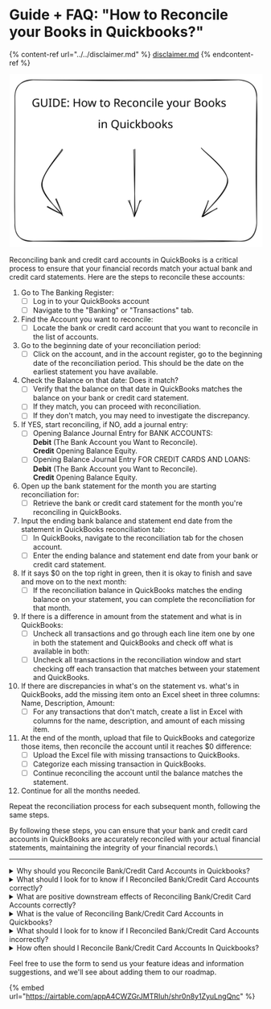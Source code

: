 # Guide + FAQ: "How to Reconcile your Books in Quickbooks?"

{% content-ref url="../../disclaimer.md" %}
[disclaimer.md](../../disclaimer.md)
{% endcontent-ref %}

<img src="../../.gitbook/assets/file.excalidraw (3).svg" alt="" class="gitbook-drawing">

Reconciling bank and credit card accounts in QuickBooks is a critical process to ensure that your financial records match your actual bank and credit card statements. Here are the steps to reconcile these accounts:

1. Go to The Banking Register:
   * [ ] Log in to your QuickBooks account
   * [ ] Navigate to the "Banking" or "Transactions" tab.
2. Find the Account you want to reconcile:
   * [ ] Locate the bank or credit card account that you want to reconcile in the list of accounts.
3. Go to the beginning date of your reconciliation period:
   * [ ] Click on the account, and in the account register, go to the beginning date of the reconciliation period. This should be the date on the earliest statement you have available.
4. Check the Balance on that date: Does it match?
   * [ ] Verify that the balance on that date in QuickBooks matches the balance on your bank or credit card statement.
   * [ ] If they match, you can proceed with reconciliation.
   * [ ] If they don't match, you may need to investigate the discrepancy.
5. If YES, start reconciling, if NO, add a journal entry:
   * [ ] Opening Balance Journal Entry for BANK ACCOUNTS:\
     **Debit** (The Bank Account you Want to Reconcile).\
     **Credit** Opening Balance Equity.
   * [ ] Opening Balance Journal Entry FOR CREDIT CARDS AND LOANS:\
     **Debit** (The Bank Account you Want to Reconcile).\
     **Credit** Opening Balance Equity.
6. Open up the bank statement for the month you are starting reconciliation for:
   * [ ] Retrieve the bank or credit card statement for the month you're reconciling in QuickBooks.
7. Input the ending bank balance and statement end date from the statement in QuickBooks reconciliation tab:
   * [ ] In QuickBooks, navigate to the reconciliation tab for the chosen account.
   * [ ] Enter the ending balance and statement end date from your bank or credit card statement.
8. If it says $0 on the top right in green, then it is okay to finish and save and move on to the next month:
   * [ ] If the reconciliation balance in QuickBooks matches the ending balance on your statement, you can complete the reconciliation for that month.
9. If there is a difference in amount from the statement and what is in QuickBooks:
   * [ ] Uncheck all transactions and go through each line item one by one in both the statement and QuickBooks and check off what is available in both:
   * [ ] Uncheck all transactions in the reconciliation window and start checking off each transaction that matches between your statement and QuickBooks.
10. If there are discrepancies in what's on the statement vs. what's in QuickBooks, add the missing item onto an Excel sheet in three columns: Name, Description, Amount:
    * [ ] For any transactions that don't match, create a list in Excel with columns for the name, description, and amount of each missing item.
11. At the end of the month, upload that file to QuickBooks and categorize those items, then reconcile the account until it reaches $0 difference:
    * [ ] Upload the Excel file with missing transactions to QuickBooks.
    * [ ] Categorize each missing transaction in QuickBooks.
    * [ ] Continue reconciling the account until the balance matches the statement.
12. Continue for all the months needed.

Repeat the reconciliation process for each subsequent month, following the same steps.

By following these steps, you can ensure that your bank and credit card accounts in QuickBooks are accurately reconciled with your actual financial statements, maintaining the integrity of your financial records.\\

***

<details>

<summary>Why should you Reconcile Bank/Credit Card Accounts in Quickbooks?</summary>

Reconciling bank and credit card accounts in QuickBooks is a critical financial management practice with several important benefits:

1. Accuracy Verification: Reconciliation ensures that your financial records in QuickBooks accurately reflect your actual bank and credit card statements. It helps you catch discrepancies, errors, or missing transactions that could otherwise go unnoticed.
2. Fraud Detection: Reconciliation helps detect unauthorized or fraudulent transactions. If you identify unfamiliar or suspicious charges during the reconciliation process, you can take immediate action to investigate and rectify the issue.
3. Financial Transparency: Reconciliation provides a clear and transparent view of your business's financial transactions. It enables you to confirm that all income and expenses have been properly recorded, ensuring the integrity of your financial data.
4. Preventing Overdrafts and NSF Fees: By reconciling your bank accounts regularly, you can identify any discrepancies between your records and your actual bank balance. This helps prevent overdrafts and costly non-sufficient funds (NSF) fees.
5. Tax Compliance: Accurate bank and credit card reconciliations ensure that your financial records align with your bank statements, making it easier to prepare accurate tax returns and comply with tax regulations.
6. Audit Preparedness: Reconciliation provides an organized and verifiable record of your financial transactions. In the event of an audit, you can demonstrate that your financial records are accurate and complete.
7. Budgeting and Planning: Reconciliation provides you with an up-to-date understanding of your cash flow and balances. This information is essential for effective budgeting, forecasting, and making informed financial decisions.
8. Improved Financial Decision-Making: Reliable reconciled data gives you confidence in your financial reports and insights. It allows you to make informed decisions about investments, expenses, and strategic planning.
9. Operational Efficiency: Reconciliation helps streamline your financial processes by ensuring that your financial records are in sync with your actual financial transactions. This saves time and reduces the risk of errors.
10. Stakeholder Confidence: Stakeholders, including investors, lenders, and partners, have greater confidence in your business's financial health when you can demonstrate rigorous financial management practices, including reconciliation.
11. Financial Analysis: Reconciliation provides a solid foundation for financial analysis. Accurate financial records allow you to analyze trends, assess profitability, and evaluate your business's financial performance.
12. Creditworthiness: Lenders and creditors are more likely to extend credit to businesses with a history of accurate and well-maintained financial records, including reconciled accounts.

In summary, reconciling bank and credit card accounts in QuickBooks is essential for maintaining financial accuracy, transparency, and compliance. It is a foundational practice that supports effective financial management, decision-making, and operational efficiency for businesses of all sizes.

</details>

<details>

<summary>What should I look for to know if I Reconciled Bank/Credit Card Accounts correctly?</summary>

To know if you have reconciled your bank and credit card accounts correctly in QuickBooks, you should look for the following indicators and perform certain checks:

1. Zero Difference: The most straightforward sign of a successful reconciliation is that the "Difference" amount on the reconciliation summary screen in QuickBooks should be $0. This means that the balance in QuickBooks matches the ending balance on your bank or credit card statement for the specified period.
2. Cleared Transactions: All transactions that have cleared your bank or credit card account should be marked as "Cleared" in QuickBooks. This indicates that you have accounted for all cleared transactions during the reconciliation process.
3. Reconciliation Report: QuickBooks generates a reconciliation report when you complete the reconciliation process. Review this report to ensure that it accurately reflects the transactions you reconciled, including any adjustments or discrepancies.
4. Matching Transactions: Compare the list of transactions in QuickBooks that were marked as cleared during the reconciliation to the transactions on your bank or credit card statement. They should match in terms of date, amount, and description.
5. Beginning and Ending Balances: The beginning balance on your reconciliation should match the beginning balance on your bank or credit card statement for the selected period. Similarly, the ending balance on the reconciliation should match the ending balance on the statement.
6. Correctly Categorized Transactions: Verify that all transactions in QuickBooks are categorized correctly as income, expenses, transfers, or other appropriate categories. Incorrect categorization can impact your financial statements.
7. Tax Classification: Ensure that transactions are classified correctly for tax purposes. For example, interest income should be classified as such, and expenses should be categorized appropriately for tax deductions.
8. Consistency: Consistency is key. If you have reconciled previous periods, ensure that the balances match those on your previous reconciliation reports.
9. Record of Adjustments: If you needed to make adjustments during the reconciliation process (e.g., adding missing transactions or correcting errors), verify that these adjustments were recorded accurately in QuickBooks.
10. Reconciliation Frequency: Check that you are reconciling your bank and credit card accounts at the appropriate frequency (e.g., monthly, quarterly) and that you haven't missed any periods.
11. Bank Statements: Keep copies of your bank and credit card statements as documentation. You can cross-reference these statements with your reconciliation reports.
12. Auditing: Consider conducting periodic internal audits of your reconciliation process to ensure accuracy and compliance.
13. Professional Review: If you are uncertain about the reconciliation process or if your business has complex financial transactions, consider having a professional accountant or bookkeeper review your reconciliations periodically.

By following these steps and checks, you can confirm that your bank and credit card accounts are reconciled correctly in QuickBooks, ensuring the accuracy and integrity of your financial records.

</details>

<details>

<summary>What are positive downstream effects of Reconciling Bank/Credit Card Accounts correctly?</summary>

Reconciling bank and credit card accounts correctly in QuickBooks can have several positive downstream effects that benefit your business:

1. <mark style="color:green;">**Financial Accuracy**</mark>: Accurate reconciliation ensures that your financial records in QuickBooks align with your actual bank and credit card statements. This accuracy is fundamental for making informed financial decisions.
2. <mark style="color:green;">**Fraud Detection**</mark>: The reconciliation process helps detect unauthorized or fraudulent transactions. By identifying discrepancies during reconciliation, you can promptly investigate and address potential fraud, protecting your business from financial losses.
3. <mark style="color:green;">**Improved Cash Flow Management:**</mark> Accurate reconciled data provides a real-time view of your cash position. This helps you manage cash flow effectively, preventing overdrafts and ensuring you have the funds needed to meet financial obligations.
4. <mark style="color:green;">**Operational Efficiency:**</mark> Reconciliation streamlines your financial processes by ensuring that your records are synchronized with your actual financial transactions. This reduces the risk of errors, saves time, and enhances operational efficiency.
5. <mark style="color:green;">**Transparency and Trust:**</mark> Reliable reconciliation practices enhance transparency in your financial records. Stakeholders, including investors, lenders, and partners, can trust that your financial data is accurate and reflects the true financial health of your business.
6. <mark style="color:green;">**Compliance with Tax Regulations:**</mark> Accurate reconciliation supports tax compliance. When your financial records match your bank and credit card statements, you can prepare accurate tax returns, reducing the risk of audits or penalties.
7. <mark style="color:green;">**Effective Financial Analysis:**</mark> Reconciliation provides a reliable foundation for financial analysis. Accurate financial data allows you to assess trends, evaluate profitability, and make data-driven decisions to improve your business's financial performance.
8. <mark style="color:green;">**Budgeting and Planning:**</mark> Reconciliation ensures that your budgets and financial forecasts are based on accurate data. This helps you set realistic financial goals and allocate resources effectively.
9. <mark style="color:green;">**Audit Preparedness:**</mark> Proper reconciliation practices create an organized and verifiable history of your financial transactions. This is valuable in case of audits, as you can demonstrate the accuracy and completeness of your financial records.
10. <mark style="color:green;">**Creditworthiness:**</mark> Lenders and creditors prefer working with businesses that maintain accurate and reconciled financial records. This can improve your business's creditworthiness and increase your access to financing.
11. <mark style="color:green;">**Time and Cost Savings:**</mark> While reconciliation requires an investment of time, it can save you time and money in the long run by preventing errors, discrepancies, and costly financial mistakes.
12. <mark style="color:green;">**Confidence in Financial Reports:**</mark> Accurate reconciliation results in reliable financial reports. When you share financial statements with stakeholders or use them for internal decision-making, you can have confidence in their accuracy.
13. <mark style="color:green;">**Smoother Audits:**</mark> In the event of an audit, well-maintained and accurately reconciled financial records make the audit process smoother and less stressful.

In summary, correct reconciliation of bank and credit card accounts in QuickBooks has numerous positive downstream effects, including financial accuracy, fraud prevention, improved cash flow management, enhanced transparency, compliance, and better financial decision-making. It is an essential practice for maintaining the financial health and success of your business.

</details>

<details>

<summary>What is the value of Reconciling Bank/Credit Card Accounts in Quickbooks?</summary>

Reconciling bank and credit card accounts in QuickBooks provides several valuable benefits for businesses and organizations:

1. <mark style="color:green;">**Accuracy Assurance:**</mark> Reconciliation helps verify the accuracy of your financial records. It ensures that your QuickBooks transactions match your actual bank and credit card statements, reducing the risk of errors, discrepancies, and financial inaccuracies.
2. <mark style="color:green;">**Fraud Detection:**</mark> The reconciliation process can help uncover unauthorized or fraudulent transactions. By comparing your records to your bank and credit card statements, you can identify suspicious activities and take immediate action to address potential fraud.
3. <mark style="color:green;">**Financial Transparency:**</mark> Reconciliation provides transparency in your financial records. It allows you to confirm that all income and expenses are correctly recorded, giving you a clear view of your business's financial health.
4. <mark style="color:green;">**Budgeting and Planning:**</mark> Accurate reconciled data is essential for creating realistic budgets and financial forecasts. It provides a solid foundation for decision-making and helps you allocate resources effectively.
5. <mark style="color:green;">**Operational Efficiency:**</mark> Reconciliation ensures that your financial records are synchronized with your actual financial transactions. This streamlines financial processes, reduces errors, and improves operational efficiency.
6. <mark style="color:green;">**Tax Compliance:**</mark> Accurate reconciliations support tax compliance. By aligning your financial records with your bank and credit card statements, you can prepare accurate tax returns and minimize the risk of audits or penalties.
7. <mark style="color:green;">**Audit Preparedness:**</mark> Reconciliation provides a well-documented and verifiable history of your financial transactions. In the event of an audit, you can demonstrate the accuracy and completeness of your financial records.
8. <mark style="color:green;">**Financial Analysis:**</mark> Reconciliation lays the foundation for meaningful financial analysis. With accurate data, you can assess trends, evaluate profitability, and gain insights into your business's financial performance.
9. <mark style="color:green;">**Stakeholder Confidence:**</mark> Stakeholders, including investors, lenders, and partners, have greater confidence in your business when you demonstrate rigorous financial management practices, including regular reconciliation.
10. <mark style="color:green;">**Creditworthiness:**</mark> Maintaining precise financial records, including reconciled accounts, positively influences your business's creditworthiness when seeking loans or financing. Lenders prefer businesses with strong financial management practices.
11. <mark style="color:green;">**Cash Flow Management:**</mark> Reconciliation helps you track and manage cash flow effectively. By reconciling regularly, you can prevent overdrafts, manage expenses, and ensure you have the funds needed to meet financial obligations.
12. <mark style="color:green;">**Time and Cost Savings:**</mark> While reconciliation requires an investment of time, it can save you time and money in the long run by preventing errors, financial discrepancies, and costly mistakes.

In summary, reconciling bank and credit card accounts in QuickBooks is a fundamental financial management practice that enhances accuracy, transparency, and compliance. It supports effective budgeting, financial analysis, and decision-making, contributing to the overall success and sustainability of your business.

</details>

<details>

<summary>What should I look for to know if I Reconciled Bank/Credit Card Accounts incorrectly?</summary>

To determine if you have reconciled bank and credit card accounts incorrectly in QuickBooks, watch for the following signs and indicators:

1. <mark style="color:red;">**Non-Zero Difference:**</mark> The most glaring sign of incorrect reconciliation is when the "Difference" amount on the reconciliation summary screen in QuickBooks is not $0. This means there is a discrepancy between QuickBooks and your bank or credit card statement.
2. <mark style="color:red;">**Uncleared Transactions:**</mark> If you have transactions that should have cleared your bank or credit card account but are still marked as "Uncleared" in QuickBooks, it may indicate an issue with the reconciliation process.
3. <mark style="color:red;">**Incorrect Balances:**</mark> The beginning and ending balances in QuickBooks for the reconciliation period should match the corresponding amounts on your bank or credit card statement. Any discrepancies may indicate errors in reconciliation.
4. <mark style="color:red;">**Transactions Missing or Duplicated:**</mark> Check if any transactions are missing from QuickBooks or if there are duplicates of transactions in the reconciliation period. Such discrepancies can lead to incorrect balances.
5. <mark style="color:red;">**Mismatched Transactions:**</mark> If transactions in QuickBooks do not match those on your bank or credit card statement in terms of date, amount, or description, it's a clear sign of an incorrect reconciliation.
6. <mark style="color:red;">**Adjustment Errors:**</mark> If you made adjustments during the reconciliation process (e.g., adding missing transactions or correcting errors) and these adjustments were not recorded accurately, it can lead to incorrect reconciliation.
7. <mark style="color:red;">**Inaccurate Categorization:**</mark> Verify that all transactions are categorized correctly in QuickBooks as income, expenses, transfers, or other appropriate categories. Incorrect categorization can impact your financial statements.
8. <mark style="color:red;">**Tax Classification Errors:**</mark> Ensure that transactions are classified correctly for tax purposes. For example, interest income should be classified as such, and expenses should be categorized appropriately for tax deductions.
9. <mark style="color:red;">**Reconciliation Frequency:**</mark> Double-check that you are reconciling your bank and credit card accounts at the appropriate frequency (e.g., monthly, quarterly) and that you haven't missed any periods.
10. <mark style="color:red;">**Record of Errors:**</mark> Keep a record of any errors or discrepancies that occurred during the reconciliation process, along with any steps taken to address them. This can help identify where the process went wrong.
11. <mark style="color:red;">**Bank Statements:**</mark> Maintain copies of your bank and credit card statements for documentation. Cross-reference these statements with your reconciliation reports for accuracy.
12. <mark style="color:red;">**Professional Review:**</mark> If you have concerns about the accuracy of your reconciliations or if your business has complex financial transactions, consider having a professional accountant or bookkeeper review your reconciliation processes.

If you observe any of these signs or indicators, it's essential to investigate and address the reconciliation discrepancies promptly. Incorrectly reconciled accounts can lead to financial inaccuracies, budgeting challenges, and other financial management issues.

</details>

<details>

<summary>How often should I Reconcile Bank/Credit Card Accounts In Quickbooks?</summary>

<img src="../../.gitbook/assets/reconciliation timing" alt="" data-size="original">

<img src="../../.gitbook/assets/reconciliations considerations" alt="" data-size="original">

Ultimately, the frequency of reconciliation should align with your business's transaction volume and your need for accurate, up-to-date financial records. Regardless of the chosen frequency, it's essential to be consistent in your reconciliation schedule and to promptly address any discrepancies or errors that arise during the process. Regular reconciliation helps maintain the integrity of your financial records and supports sound financial management practices.

</details>

Feel free to use the form to send us your feature ideas and information suggestions, and we'll see about adding them to our roadmap.

{% embed url="https://airtable.com/appA4CWZGrJMTRIuh/shr0n8y1ZyuLngQnc" %}
